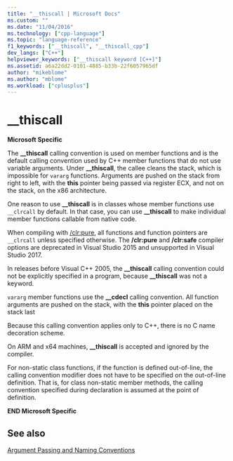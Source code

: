 ```yaml
---
title: "__thiscall | Microsoft Docs"
ms.custom: ""
ms.date: "11/04/2016"
ms.technology: ["cpp-language"]
ms.topic: "language-reference"
f1_keywords: ["__thiscall", "__thiscall_cpp"]
dev_langs: ["C++"]
helpviewer_keywords: ["__thiscall keyword [C++]"]
ms.assetid: a6a22dd2-0101-4885-b33b-22f6057965df
author: "mikeblome"
ms.author: "mblome"
ms.workload: ["cplusplus"]
---
```

# __thiscall

**Microsoft Specific**

The **__thiscall** calling convention is used on member functions and is the default calling convention used by C++ member functions that do not use variable arguments. Under **__thiscall**, the callee cleans the stack, which is impossible for `vararg` functions. Arguments are pushed on the stack from right to left, with the **this** pointer being passed via register ECX, and not on the stack, on the x86 architecture.

One reason to use **__thiscall** is in classes whose member functions use `__clrcall` by default. In that case, you can use **__thiscall** to make individual member functions callable from native code.

When compiling with [/clr:pure](../build/reference/clr-common-language-runtime-compilation.md), all functions and function pointers are `__clrcall` unless specified otherwise. The **/clr:pure** and **/clr:safe** compiler options are deprecated in Visual Studio 2015 and unsupported in Visual Studio 2017.

In releases before Visual C++ 2005, the **__thiscall** calling convention could not be explicitly specified in a program, because **__thiscall** was not a keyword.

`vararg` member functions use the **__cdecl** calling convention. All function arguments are pushed on the stack, with the **this** pointer placed on the stack last

Because this calling convention applies only to C++, there is no C name decoration scheme.

On ARM and x64 machines, **__thiscall** is accepted and ignored by the compiler.

For non-static class functions, if the function is defined out-of-line, the calling convention modifier does not have to be specified on the out-of-line definition. That is, for class non-static member methods, the calling convention specified during declaration is assumed at the point of definition.

**END Microsoft Specific**

## See also
 [Argument Passing and Naming Conventions](../cpp/argument-passing-and-naming-conventions.md)